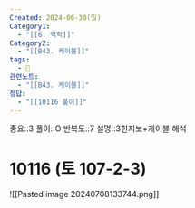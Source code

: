 ```yaml
---
Created: 2024-06-30(일)
Category1:
  - "[[6. 역학]]"
Category2:
  - "[[B43. 케이블]]"
tags:
  - 🧮
관련노트:
  - "[[B43. 케이블]]"
정답:
  - "[[10116 풀이]]"
---
```

중요::3
풀이::O
반복도::7
설명::3힌지보+케이블 해석
#  10116 (토 107-2-3)
![[Pasted image 20240708133744.png]]
